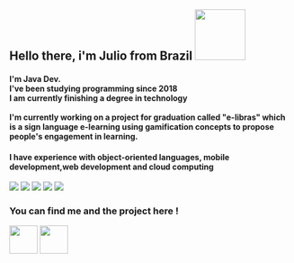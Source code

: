 <h2 align="left"> 
  Hello there, i'm Julio from Brazil <img src="https://media3.giphy.com/media/xgC0dqgNE2b7KvH0W0/giphy.gif?cid=ecf05e47u1sjnmtiaric1vo5exkbd8rs9a6n43x50vots9jc&rid=giphy.gif&ct=s" width=90></h2>
  
  <h4> I'm Java Dev.<br>
  I've been studying programming since 2018<br>
  I am currently finishing a degree in technology<br><br>
  I'm currently working on a project for graduation called "e-libras" which is a sign language e-learning using gamification concepts to propose people's engagement in learning.</h4>
  
 
  
  
  <h4>I have experience with object-oriented languages, mobile development,web development and cloud computing</h4>
  <p align="left">
    <img src="https://img.shields.io/badge/Java-ED8B00?style=for-the-badge&logo=oracle&logoColor=white"/>
    <img src="https://img.shields.io/badge/MySQL-005C84?style=for-the-badge&logo=mysql&logoColor=white"/>
    <img src="https://img.shields.io/badge/SQLServer-005C84?style=for-the-badge&logo=microsoft&logoColor=white"/>
    <img src="https://img.shields.io/badge/C%23-239120?style=for-the-badge&logo=c-sharp&logoColor=white"/>
    <img src="https://img.shields.io/badge/-AWS-blue?style=for-the-badge&logo=amazon"/> 
  </p>
  
   ### You can find me and the project here !
   <div>
  <a href="https://github.com/augustojulio-code/E_Libras_v1.0"><img src="https://media1.giphy.com/media/KzJkzjggfGN5Py6nkT/giphy.gif?cid=ecf05e475ugpwrqi5abxfvhx782j1jurqyj2p9p5r6fk0cps&rid=giphy.gif&ct=s" width=50></a>  <a href="https://www.linkedin.com/in/julio-augusto-a99308119/"><img src="https://media1.giphy.com/media/HQTYdpx1yhxWpugAi2/giphy.gif?cid=ecf05e475wvxroh7lso1o43rzmla6dixesq4ozeuow979u1j&rid=giphy.gif&ct=s" width=50> 
  </a></div>
  


  
  
 
